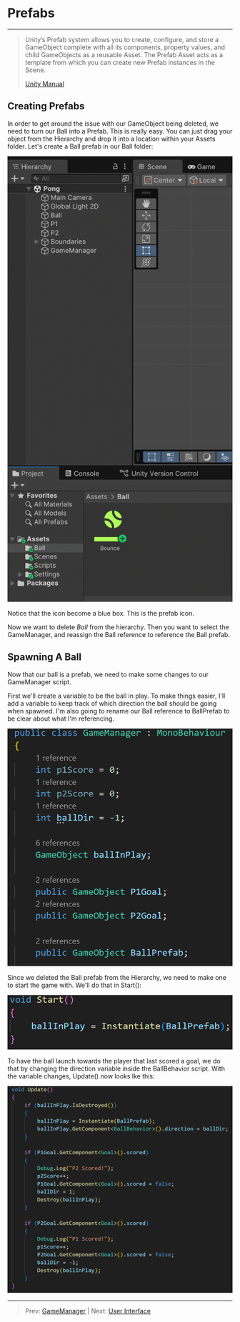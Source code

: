 # Prefabs
***
> Unity’s Prefab system allows you to create, configure, and store a GameObject
complete with all its components, property values, and child GameObjects as a reusable Asset.
> The Prefab Asset acts as a template from which you can create new Prefab instances in the Scene.
> 
> [Unity Manual](https://docs.unity3d.com/6000.0/Documentation/Manual/Prefabs.html)

## Creating Prefabs
In order to get around the issue with our GameObject being deleted, we need to turn our Ball into a Prefab. This is really easy.
You can just drag your object from the Hierarchy and drop it into a location within your Assets folder. Let's create a 
Ball prefab in our Ball folder:

![prefab.gif](prefab.gif)

Notice that the icon become a blue box. This is the prefab icon. 

Now we want to delete _Ball_ from the hierarchy. Then you want to select the GameManager, and reassign the Ball reference to reference the
Ball prefab.

## Spawning A Ball
Now that our ball is a prefab, we need to make some changes to our GameManager script.

First we'll create a variable to be the ball in play. To make things easier, I'll add a variable to keep track of which direction the ball should
be going when spawned. I'm also going to rename our Ball reference to BallPrefab to be clear about what I'm referencing.

![img_2.png](img_2.png)

Since we deleted the Ball prefab from the Hierarchy, we need to make one to start the game with. We'll do that in Start():

![img_1.png](img_1.png)

To have the ball launch towards the player that last scored a goal, we do that by changing the
direction variable inside the BallBehavior script.
With the variable changes, Update() now looks lke this:

![img_3.png](img_3.png)

---
>Prev: [GameManager](/05_Manager/MANAGER.md) |  Next: [User Interface](/07_UI/UI.md)